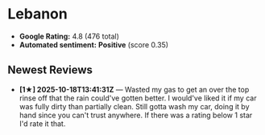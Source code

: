 # Lebanon

- **Google Rating:** 4.8  (476 total)
- **Automated sentiment:** **Positive** (score 0.35)

## Newest Reviews
- **[1★] 2025-10-18T13:41:31Z** — Wasted my gas to get an over the top rinse off that the rain could've gotten better. I would've liked it if my car was fully dirty than partially clean. Still gotta wash my car, doing it by hand since you can't trust anywhere. If there was a rating below 1 star I'd rate it that.